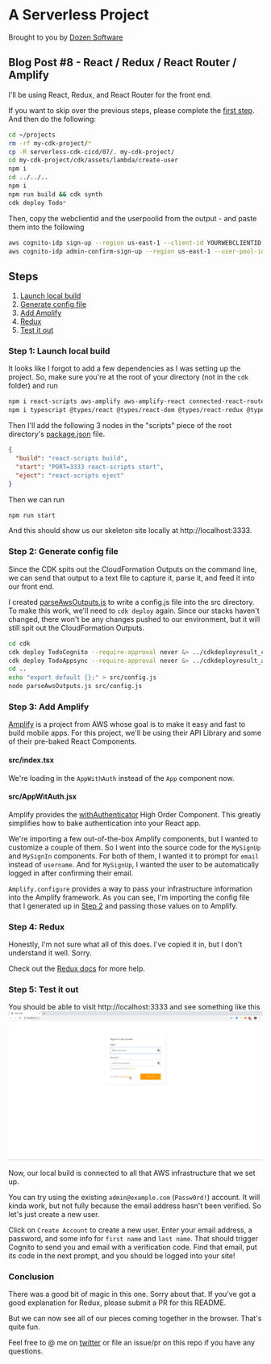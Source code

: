 # A Serverless Project

Brought to you by [Dozen Software](dozensoft.com)

## Blog Post #8 - React / Redux / React Router / Amplify

I'll be using React, Redux, and React Router for the front end.

If you want to skip over the previous steps, please complete the [first step](../01). And then do the following:

```sh
cd ~/projects
rm -rf my-cdk-project/*
cp -R serverless-cdk-cicd/07/. my-cdk-project/
cd my-cdk-project/cdk/assets/lambda/create-user
npm i
cd ../../..
npm i
npm run build && cdk synth
cdk deploy Todo*
```

Then, copy the webclientid and the userpoolid from the output - and paste them into the following

```sh
aws cognito-idp sign-up --region us-east-1 --client-id YOURWEBCLIENTID --username admin@example.com --password Passw0rd! --user-attributes '[{"Name":"custom:first_name","Value":"Admin"},{"Name":"custom:last_name","Value":"Istrator"}]'
aws cognito-idp admin-confirm-sign-up --region us-east-1 --user-pool-id YOURUSERPOOLID --username admin@example.com
```

## Steps

1. [Launch local build](#launch)
1. [Generate config file](#config)
1. [Add Amplify](#amplify)
1. [Redux](#redux)
1. [Test it out](#test)

### Step 1: Launch local build <a name="launch"></a>

It looks like I forgot to add a few dependencies as I was setting up the project. So, make sure you're at the root of your directory (not in the `cdk` folder) and run

```sh
npm i react-scripts aws-amplify aws-amplify-react connected-react-router
npm i typescript @types/react @types/react-dom @types/react-redux @types/react-router-dom @types/react-router @types/node --save-dev
```

Then I'll add the following 3 nodes in the "scripts" piece of the root directory's [package.json](package.json) file.

```json
{
  "build": "react-scripts build",
  "start": "PORT=3333 react-scripts start",
  "eject": "react-scripts eject"
}
```

Then we can run

```sh
npm run start
```

And this should show us our skeleton site locally at http://localhost:3333.

### Step 2: Generate config file <a name="config"></a>

Since the CDK spits out the CloudFormation Outputs on the command line, we can send that output to a text file to capture it, parse it, and feed it into our front end.

I created [parseAwsOutputs.js](parseAwsOutputs.js) to write a config.js file into the src directory. To make this work, we'll need to `cdk deploy` again. Since our stacks haven't changed, there won't be any changes pushed to our environment, but it will still spit out the CloudFormation Outputs.

```sh
cd cdk
cdk deploy TodoCognito --require-approval never &> ../cdkdeployresult_cognito.txt
cdk deploy TodoAppsync --require-approval never &> ../cdkdeployresult_appsync.txt
cd ..
echo "export default {};" > src/config.js
node parseAwsOutputs.js src/config.js
```

### Step 3: Add Amplify <a name="amplify"></a>

[Amplify](https://aws-amplify.github.io/docs/) is a project from AWS whose goal is to make it easy and fast to build mobile apps. For this project, we'll be using their API Library and some of their pre-baked React Components.

#### src/index.tsx

We're loading in the `AppWithAuth` instead of the `App` component now.

#### src/AppWitAuth.jsx

Amplify provides the [withAuthenticator](https://aws-amplify.github.io/docs/js/authentication#using-withauthenticator-hoc) High Order Component. This greatly simplifies how to bake authentication into your React app.

We're importing a few out-of-the-box Amplify components, but I wanted to customize a couple of them. So I went into the source code for the `MySignUp` and `MySignIn` components. For both of them, I wanted it to prompt for `email` instead of `username`. And for `MySignUp`, I wanted the user to be automatically logged in after confirming their email.

`Amplify.configure` provides a way to pass your infrastructure information into the Amplify framework. As you can see, I'm importing the config file that I generated up in [Step 2](#config) and passing those values on to Amplify.

### Step 4: Redux <a name="redux"></a>

Honestly, I'm not sure what all of this does. I've copied it in, but I don't understand it well. Sorry.

Check out the [Redux docs](https://redux.js.org/) for more help.

### Step 5: Test it out <a name="test"></a>

You should be able to visit http://localhost:3333 and see something like this
![Local Login](../images/31_Local_Login.png)

Now, our local build is connected to all that AWS infrastructure that we set up.

You can try using the existing `admin@example.com` (`Passw0rd!`) account. It will kinda work, but not fully because the email address hasn't been verified. So let's just create a new user.

Click on `Create Account` to create a new user. Enter your email address, a password, and some info for `first name` and `last name`. That should trigger Cognito to send you and email with a verification code. Find that email, put its code in the next prompt, and you should be logged into your site!

### Conclusion <a name="conclusion"></a>

There was a good bit of magic in this one. Sorry about that. If you've got a good explanation for Redux, please submit a PR for this README.

But we can now see all of our pieces coming together in the browser. That's quite fun.

Feel free to @ me on [twitter](https://twitter.com/murribu) or file an issue/pr on this repo if you have any questions.
